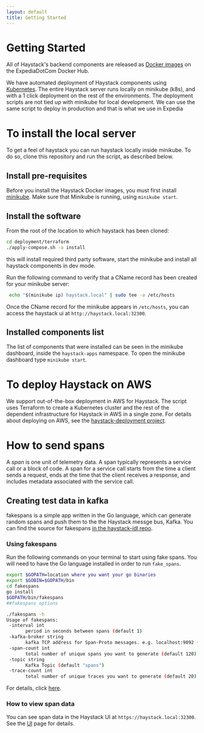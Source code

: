 ```yaml
---
layout: default
title: Getting Started
---
```

# Getting Started

All of Haystack's backend components are released as [Docker images](https://expediadotcom.github.io/haystack/deployment/sub_systems.html) on the ExpediaDotCom Docker Hub.

We have automated deployment of Haystack components using [Kubernetes](github.com/jaegertracing/jaeger-kubernetes).
The entire Haystack server runs locally on minikube (k8s), and with a 1 click deployment on the rest of the environments.
The deployment scripts are not tied up with minikube for local development.
We can use the same script to deploy in production and that is what we use in Expedia

# To install the local server

To get a feel of haystack you can run haystack locally inside minikube.
To do so, clone this repository and run the script, as described below.

## Install pre-requisites

Before you install the Haystack Docker images, you must first install [minikube](https://kubernetes.io/docs/tasks/tools/install-minikube/). Make sure that Minikube is running, using `minikube start`.

## Install the software

From the root of the location to which haystack has been cloned:

```bash
cd deployment/terraform
./apply-compose.sh -a install
```

this will install required third party software, start the minikube and install all haystack components in dev mode.

Run the following command to verify that a CName record has been created for your minikube server:

```bash
 echo "$(minikube ip) haystack.local" | sudo tee -a /etc/hosts
```

Once the CName record for the minikube appears in `/etc/hosts`, you can access the haystack ui at `http://haystack.local:32300`.

## Installed components list

The list of components that were installed can be seen in the minikube dashboard, inside the `haystack-apps` namespace.
To open the minikube dashboard type `minikube start`.

# To deploy Haystack on AWS

We support out-of-the-box deployment in AWS for Haystack. The script uses Terraform to create a Kubernetes cluster and the rest of the dependent infrastructure for Haystack in AWS in a single zone.
For details about deploying on AWS, see the [haystack-deployment project](https://github.com/ExpediaDotCom/haystack/tree/master/deployment).

# How to send spans

A *span* is one unit of telemetry data. A span typically represents a service call or a block of code.
A span for a service call starts from the time a client sends a request, ends at the time that the client receives a response, and includes metadata associated with the service call.

## Creating test data in kafka

fakespans is a simple app written in the Go language, which can generate random spans and push them to the the Haystack messge bus, Kafka.
You can find the source for fakespans [in the haystack-idl repo](https://github.com/ExpediaDotCom/haystack-idl/tree/master/fakespans).

### Using fakespans

Run the following commands on your terminal to start using fake spans. You will need to have the Go language installed in order to run `fake_spans`.

 ```bash
export $GOPATH=location where you want your go binaries
export $GOBIN=$GOPATH/bin
cd fakespans
go install
$GOPATH/bin/fakespans
##fakespans options

./fakespans -h
Usage of fakespans:
  -interval int
        period in seconds between spans (default 1)
  -kafka-broker string
        kafka TCP address for Span-Proto messages. e.g. localhost:9092 (default "localhost:9092")
  -span-count int
        total number of unique spans you want to generate (default 120)
  -topic string
        Kafka Topic (default "spans")
  -trace-count int
        total number of unique traces you want to generate (default 20)
```

For details, click [here](https://github.com/ExpediaDotCom/haystack-idl).

### How to view span data

You can see span data in the Haystack UI at `https://haystack.local:32300`.
See the [UI](https://expediadotcom.github.io/haystack/ui/ui.html) page for details.